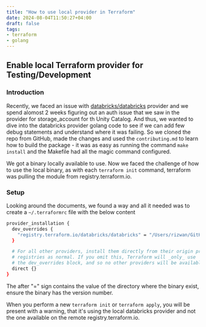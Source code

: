 ```yaml
---
title: "How to use local provider in Terraform"
date: 2024-08-04T11:50:27+04:00
draft: false
tags:
- terraform
- golang
---
```


## Enable local Terraform provider for Testing/Development

### Introduction

Recently, we faced an issue with [databricks/databricks](https://github.com/databricks/terraform-provider-databricks) provider and we spend alomost 2 weeks figuring out an auth issue that we saw in the provider for storage_account for th Unity Catalog. And thus, we wanted to dive into the databricks provider golang code to see if we can add few debug statements and understand where it was failing. So we cloned the repo from GitHub, made the changes and used the `contributing.md` to learn how to build the package - it was as easy as running the command `make install` and the Makefile had all the magic command configured.

We got a binary locally available to use. Now we faced the challenge of how to use the local binary, as with each `terraform init` command, terraform was pulling the module from registry.terraform.io.

### Setup

Looking around the documents, we found a way and all it needed was to create a `~/.terraformrc` file with the below content

```bash
provider_installation {
  dev_overrides {
    "registry.terraform.io/databricks/databricks" = "/Users/rizwan/GitHub/databricks-terraform/"
  }

  # For all other providers, install them directly from their origin provider
  # registries as normal. If you omit this, Terraform will _only_ use
  # the dev_overrides block, and so no other providers will be available.
  direct {}
}
```

The after "=" sign contains the value of the directory where the binary exist, ensure the binary has the version number. 

When you perform a new `terraform init` or `terraform apply`, you will be present with a warning, that it's using the local databricks provider and not the one available on the remote registry.terraform.io.